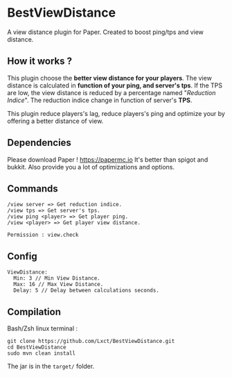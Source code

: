 # BestViewDistance
A view distance plugin for Paper. Created to boost ping/tps and view distance.

## How it works ?
This plugin choose the **better view distance for your players**.
The view distance is calculated in **function of your ping, and server's tps**.
If the TPS are low, the view distance is reduced by a percentage named "*Reduction Indice*".
The reduction indice change in function of server's **TPS**.

This plugin reduce players's lag, reduce players's ping and optimize your by offering a better distance of view.

## Dependencies
Please download Paper !
https://papermc.io
It's better than spigot and bukkit.
Also provide you a lot of optimizations and options.

## Commands
```
/view server => Get reduction indice.
/view tps => Get server's tps.
/view ping <player> => Get player ping.
/view <player> => Get player view distance.

Permission : view.check
```

## Config
```
ViewDistance:
  Min: 3 // Min View Distance.
  Max: 16 // Max View Distance.
  Delay: 5 // Delay between calculations seconds.
```

## Compilation
Bash/Zsh linux terminal :

```
git clone https://github.com/Lxct/BestViewDistance.git
cd BestViewDistance
sudo mvn clean install
```
The jar is in the `target/` folder.